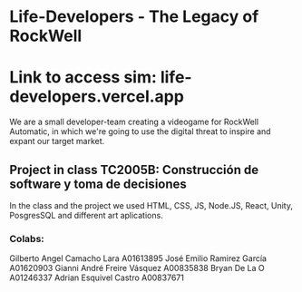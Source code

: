 # Life-Developers - The Legacy of RockWell
# Link to access sim: life-developers.vercel.app
We are a small developer-team creating a videogame for RockWell Automatic, in which we're going to use the digital threat to inspire and expant our target market.
## Project in class TC2005B: Construcción de software y toma de decisiones
In the class and the project we used HTML, CSS, JS, Node.JS, React, Unity, PosgresSQL and different art aplications.

### Colabs:
Gilberto Angel Camacho Lara A01613895
José Emilio Ramirez García A01620903
Gianni André Freire Vásquez A00835838
Bryan De La O A01246337
Adrian Esquivel Castro A00837671
